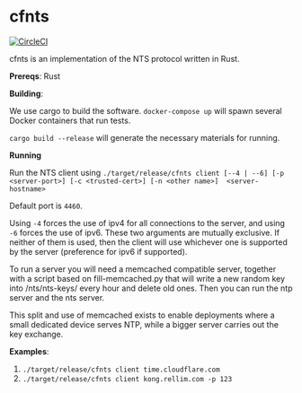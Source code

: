 # cfnts

[![CircleCI](https://circleci.com/gh/cloudflare/cfnts.svg?style=svg)](https://circleci.com/gh/cloudflare/cfnts)

cfnts is an implementation of the NTS protocol written in Rust.

**Prereqs**:
Rust

**Building**:

We use cargo to build the software. `docker-compose up` will spawn several Docker containers that run tests.

`cargo build --release` will generate the necessary materials for running.

**Running**

Run the NTS client using `./target/release/cfnts client [--4 | --6] [-p <server-port>] [-c <trusted-cert>] [-n <other name>]  <server-hostname>`

Default port is `4460`. 

Using `-4` forces the use of ipv4 for all connections to the server, and using `-6` forces the use of ipv6. 
These two arguments are mutually exclusive. If neither of them is used, then the client will use whichever one
is supported by the server (preference for ipv6 if supported).

To run a server you will need a memcached compatible server, together with a script based on fill-memcached.py that will write
a new random key into /nts/nts-keys/ every hour and delete old ones. Then you can run the ntp server and the nts server.

This split and use of memcached exists to enable deployments where a small dedicated device serves NTP, while a bigger server carries
out the key exchange.

**Examples**:

1. `./target/release/cfnts client time.cloudflare.com`
2. `./target/release/cfnts client kong.rellim.com -p 123`

